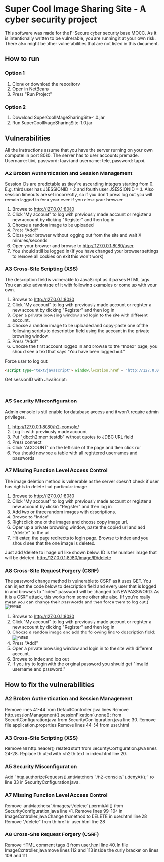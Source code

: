 # Super Cool Image Sharing Site - A cyber security project #
This software was made for the F-Secure cyber security base MOOC.
As it is intentionally written to be vulnerable, you are running it at your own risk.
There also might be other vulnerabilities that are not listed in this document.

## How to run ##

### Option 1 ###
1. Clone or download the repository 
2. Open in NetBeans
3. Press "Run Project"

### Option 2 ###
1. Download SuperCoolIMageSharingSite-1.0.jar
2. Run SuperCoolIMageSharingSite-1.0.jar

## Vulnerabilities ##
All the instructions assume that you have the server running on your own computer in port 8080. The server has to user accounts premade. 
Username: tiivi, password: taavi and username: tele, password: tappi.

### A2 Broken Authentication and Session Management ###
Session IDs are predictable as they're ascending integers starting from 0. E.g. third user has JSESSIONID = 2 and fourth user JSESSIONID = 3.
Also session timeouts are set incorrectly, so if you don't press log out you will remain logged in for a year even if you close your browser.

1. Browse to http://127.0.0.1:8080
2. Click "My account" to log with previously made account or register a new account by clicking "Register" and then log in
3. Choose a random image to be uploaded.
4. Press "Add!"
5. Close your browser without logging out from the site and wait X minutes/seconds
6. Open your browser and browse to http://127.0.0.1:8080/user
7. You should still be logged in (If you have changed your browser settings to remove all cookies on exit this won't work)


### A3 Cross-Site Scripting (XSS) ###
The description field is vulnerable to JavaScript as it parses HTML tags. You can take advantage of it with following examples or come up with your own.

1. Browse to http://127.0.0.1:8080
2. Click "My account" to log with previously made account or register a new account by clicking "Register" and then log in
3. Open a private browsing window and login to the site with different account.
3. Choose a random image to be uploaded and copy-paste one of the following scripts to description field using the account in the private browsing window.
4. Press "Add!"
5. Choose the first account logged in and browse to the "Index" page, you should see a text that says "You have been logged out."

Force user to log out:
```html
<script type="text/javascript"> window.location.href = "http://127.0.0.1:8080/logout";</script>
```
Get sessionID with JavaScript:<code>
<script type="text/javascript">alert(document.cookie);</script></code>
### A5 Security Misconfiguration ###
Admin console is still enable for database access and it won't require admin privileges.

1. http://127.0.0.1:8080/h2-console/
2. Log in with previously made account
3. Put "jdbc:h2:mem:testdb" without quotes to JDBC URL field
4. Press connect
5. Click "ACCOUNT" on the left side of the page and then click run
6. You should now see a table with all registered usernames and passwords


### A7 Missing Function Level Access Control ###
The image deletion method is vulnerable as the server doesn't check if user has rights to delete that particular image.

1. Browse to http://127.0.0.1:8080
2. Click "My account" to log with previously made account or register a new account by clickin "Register" and then log in
3. Add two or three random images with descriptions.
4. Browse to "Index"
5. Right click one of the images and choose copy image url.
6. Open up a private browsing window, paste the copied url and add "/delete" to the url
7. Hit enter, the page redirects to login page. Browse to index and you should see that the one image is deleted.

Just add /delete to image url like shown below. ID is the number image that will be deleted.
http://127.0.0.1:8080/image/ID/delete


### A8 Cross-Site Request Forgery (CSRF) ### 
The password change method is vulnerable to CSRF as it uses GET. You can inject the code below to description field and every user that is logged in
and browses to "Index" password will be changed to NEWPASSWORD. As it is a CSRF attack, this works from some other site also. 
(If you're really mean you can change their passwords and then force them to log out.)
<code><img src="http://127.0.0.1:8080/changepw?newpassword=NEWPASSWORD" alt="PWNED"/></code>
1. Browse to http://127.0.0.1:8080
2. Click "My account" to log with previously made account or register a new account by clicking "Register" and then log in
3. Choose a random image and add the following line to description field:
<code><img src="http://127.0.0.1:8080/changepw?newpassword=NEWPASSWORD" alt="PWNED"/></code>
4. Press "Add!"
5. Open a private browsing window and login in to the site with different account.
6. Browse to index and log out
7. If you try to login with the original password you should get "Invalid username and password." 



## How to fix the vulnerabilities ##

### A2 Broken Authentication and Session Management ###
Remove lines 41-44 from DefaultController.java lines 
Remove http.sessionManagement().sessionFixation().none(); from SecuritConfiguration.java from SecurityConfiguration.java line 30.
Remove file application.properties
Remove lines 44-54 from user.html

### A3 Cross-Site Scripting (XSS) ###
Remove all http.header() related stuff from SecurityConfiguration.java lines 24-28.
Replace th:utextwith <h2 th:text in index.html line 20.

### A5 Security Misconfiguration ###
Add "http.authorizeRequests().antMatchers("/h2-console/").denyAll();" to line 33 in SecurityConfiguration.java.

### A7 Missing Function Level Access Control  ###
Remove .antMatchers("/images/*/delete").permitAll() from SecurityConfiguration.java line 41.
Remove lines 99-104 in ImageController.java
Change th:method to DELETE in user.html line 28
Remove "/delete" from th:href in user.html line 28


### A8 Cross-Site Request Forgery (CSRF) ### 
Remove HTML comment tags (<!-- and -->) from user.html line 40.
In file ImageController.java move lines 112 and 113 inside the curly bracket on lines 109 and 111


